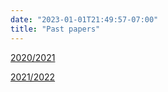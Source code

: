 ```yaml
---
date: "2023-01-01T21:49:57-07:00"
title: "Past papers"
---
```



[2020/2021](/papers/2020.pdf)


[2021/2022](/papers/2022.pdf)
